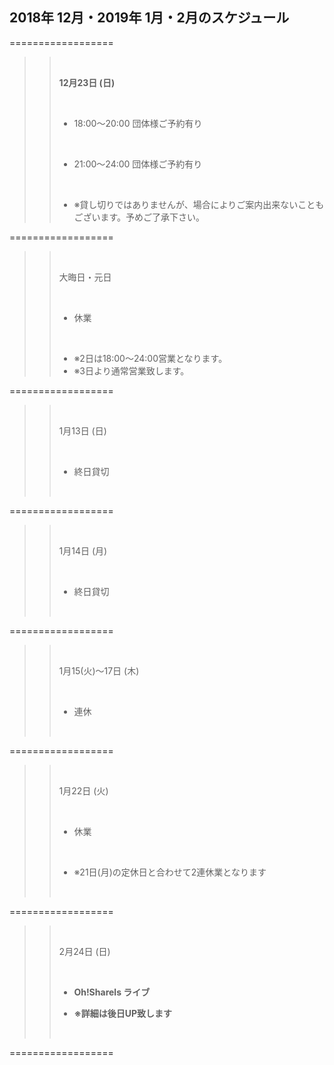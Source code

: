 ## 2018年 12月・2019年 1月・2月のスケジュール
 

 ==================
>> 
>> <br/>
>> 
>> <strong>12月23日 (日)</strong>
>> 
>> <br/>
>> 
>> - 18:00〜20:00 団体様ご予約有り
>> 
>> <br/>
>>
>> - 21:00〜24:00 団体様ご予約有り
>>
>> <br/>
>>
>> - ※貸し切りではありませんが、場合によりご案内出来ないこともございます。予めご了承下さい。
>> 
>>

 ==================

>> 
>> <br/>
>> 
>> 大晦日・元日
>> 
>> <br/>
>> 
>> - 休業
>> 
>> <br/>
>>
>> - ※2日は18:00〜24:00営業となります。
>> - ※3日より通常営業致します。
>>
>>

 ==================

>> 
>> <br/>
>> 
>> 1月13日 (日)
>> 
>> <br/>
>> 
>> - 終日貸切
>> 
>> <br/>
>> 
>>
>>

 ==================

>> 
>> <br/>
>> 
>> 1月14日 (月)
>> 
>> <br/>
>> 
>> - 終日貸切
>> 
>> <br/>
>> 
>>
>>

 ==================

>> 
>> <br/>
>> 
>> 1月15(火)〜17日 (木)
>> 
>> <br/>
>> 
>> - 連休
>> 
>> <br/>
>> 
>>
>>

 ==================

>> 
>> <br/>
>> 
>> 1月22日 (火)
>> 
>> <br/>
>> 
>> - 休業
>> 
>> <br/>
>>
>> - ※21日(月)の定休日と合わせて2連休業となります
>>
>> <br/>

 ==================

>>
>> <br/>
>>
>> 2月24日 (日)
>>
>> <br/>
>>
>> - <strong>Oh!Sharels ライブ</strong>
>>
>> - <strong>※詳細は後日UP致します</strong>
>> 
>> <br/>
>>

 ==================


